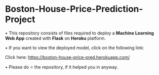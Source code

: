 # Boston-House-Price-Prediction-Project


• This repository consists of files required to deploy a **Machine Learning Web App** created with **Flask** on **Heroku** platform.

• If you want to view the deployed model, click on the following link:

Click here: https://boston-house-price-pred.herokuapp.com/

• Please do ⭐ the repository, if it helped you in anyway.
